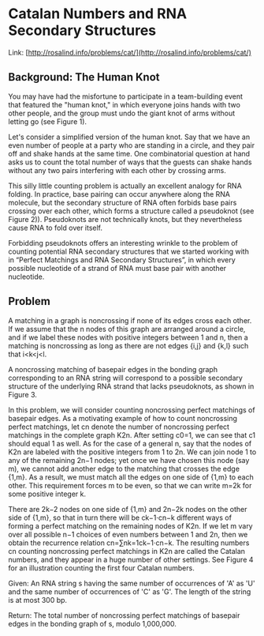 # Catalan Numbers and RNA Secondary Structures

Link: [http://rosalind.info/problems/cat/](http://rosalind.info/problems/cat/)

## Background: The Human Knot

You may have had the misfortune to participate in a team-building event that featured the "human knot," in which everyone joins hands with two other people, and the group must undo the giant knot of arms without letting go (see Figure 1).

Let's consider a simplified version of the human knot. Say that we have an even number of people at a party who are standing in a circle, and they pair off and shake hands at the same time. One combinatorial question at hand asks us to count the total number of ways that the guests can shake hands without any two pairs interfering with each other by crossing arms.

This silly little counting problem is actually an excellent analogy for RNA folding. In practice, base pairing can occur anywhere along the RNA molecule, but the secondary structure of RNA often forbids base pairs crossing over each other, which forms a structure called a pseudoknot (see Figure 2)). Pseudoknots are not technically knots, but they nevertheless cause RNA to fold over itself.

Forbidding pseudoknots offers an interesting wrinkle to the problem of counting potential RNA secondary structures that we started working with in “Perfect Matchings and RNA Secondary Structures”, in which every possible nucleotide of a strand of RNA must base pair with another nucleotide.

## Problem

A matching in a graph is noncrossing if none of its edges cross each other. If we assume that the n nodes of this graph are arranged around a circle, and if we label these nodes with positive integers between 1 and n, then a matching is noncrossing as long as there are not edges {i,j} and {k,l} such that i<k<j<l.

A noncrossing matching of basepair edges in the bonding graph corresponding to an RNA string will correspond to a possible secondary structure of the underlying RNA strand that lacks pseudoknots, as shown in Figure 3.

In this problem, we will consider counting noncrossing perfect matchings of basepair edges. As a motivating example of how to count noncrossing perfect matchings, let cn denote the number of noncrossing perfect matchings in the complete graph K2n. After setting c0=1, we can see that c1 should equal 1 as well. As for the case of a general n, say that the nodes of K2n are labeled with the positive integers from 1 to 2n. We can join node 1 to any of the remaining 2n−1 nodes; yet once we have chosen this node (say m), we cannot add another edge to the matching that crosses the edge {1,m}. As a result, we must match all the edges on one side of {1,m} to each other. This requirement forces m to be even, so that we can write m=2k for some positive integer k.

There are 2k−2 nodes on one side of {1,m} and 2n−2k nodes on the other side of {1,m}, so that in turn there will be ck−1⋅cn−k different ways of forming a perfect matching on the remaining nodes of K2n. If we let m vary over all possible n−1 choices of even numbers between 1 and 2n, then we obtain the recurrence relation cn=∑nk=1ck−1⋅cn−k. The resulting numbers cn counting noncrossing perfect matchings in K2n are called the Catalan numbers, and they appear in a huge number of other settings. See Figure 4 for an illustration counting the first four Catalan numbers.

Given: An RNA string s having the same number of occurrences of 'A' as 'U' and the same number of occurrences of 'C' as 'G'. The length of the string is at most 300 bp.

Return: The total number of noncrossing perfect matchings of basepair edges in the bonding graph of s, modulo 1,000,000.